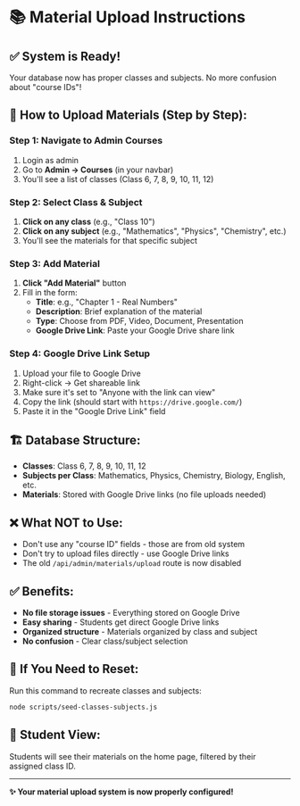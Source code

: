 # 📚 Material Upload Instructions

## ✅ **System is Ready!**
Your database now has proper classes and subjects. No more confusion about "course IDs"!

## 🎯 **How to Upload Materials (Step by Step):**

### **Step 1: Navigate to Admin Courses**
1. Login as admin
2. Go to **Admin → Courses** (in your navbar)
3. You'll see a list of classes (Class 6, 7, 8, 9, 10, 11, 12)

### **Step 2: Select Class & Subject**
1. **Click on any class** (e.g., "Class 10")
2. **Click on any subject** (e.g., "Mathematics", "Physics", "Chemistry", etc.)
3. You'll see the materials for that specific subject

### **Step 3: Add Material**
1. **Click "Add Material"** button
2. Fill in the form:
   - **Title**: e.g., "Chapter 1 - Real Numbers"
   - **Description**: Brief explanation of the material
   - **Type**: Choose from PDF, Video, Document, Presentation
   - **Google Drive Link**: Paste your Google Drive share link

### **Step 4: Google Drive Link Setup**
1. Upload your file to Google Drive
2. Right-click → Get shareable link
3. Make sure it's set to "Anyone with the link can view"
4. Copy the link (should start with `https://drive.google.com/`)
5. Paste it in the "Google Drive Link" field

## 🏗️ **Database Structure:**
- **Classes**: Class 6, 7, 8, 9, 10, 11, 12
- **Subjects per Class**: Mathematics, Physics, Chemistry, Biology, English, etc.
- **Materials**: Stored with Google Drive links (no file uploads needed)

## ❌ **What NOT to Use:**
- Don't use any "course ID" fields - those are from old system
- Don't try to upload files directly - use Google Drive links
- The old `/api/admin/materials/upload` route is now disabled

## ✅ **Benefits:**
- **No file storage issues** - Everything stored on Google Drive
- **Easy sharing** - Students get direct Google Drive links
- **Organized structure** - Materials organized by class and subject
- **No confusion** - Clear class/subject selection

## 🔄 **If You Need to Reset:**
Run this command to recreate classes and subjects:
```bash
node scripts/seed-classes-subjects.js
```

## 📱 **Student View:**
Students will see their materials on the home page, filtered by their assigned class ID.

---
**✨ Your material upload system is now properly configured!**
